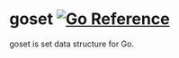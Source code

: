 # goset [![Go Reference](https://pkg.go.dev/badge/github.com/zziyaa/goset.svg)](https://pkg.go.dev/github.com/zziyaa/goset)

goset is set data structure for Go.
